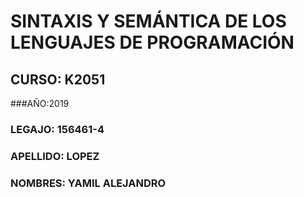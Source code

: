 # SINTAXIS Y SEMÁNTICA DE LOS LENGUAJES DE PROGRAMACIÓN

## CURSO: K2051

###AÑO:2019	

### LEGAJO: 156461-4

### APELLIDO: LOPEZ

### NOMBRES: YAMIL ALEJANDRO 
